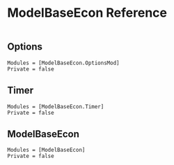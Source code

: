 # ModelBaseEcon Reference

```@contents
```

## Options

```@autodocs
Modules = [ModelBaseEcon.OptionsMod]
Private = false
```

## Timer

```@autodocs
Modules = [ModelBaseEcon.Timer]
Private = false
```

## ModelBaseEcon

```@autodocs
Modules = [ModelBaseEcon]
Private = false
```
